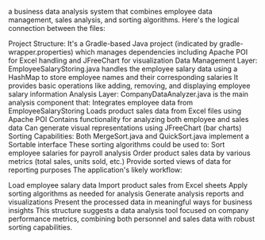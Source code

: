 a business data analysis system that combines employee data management, sales analysis, and sorting algorithms. Here's the logical connection between the files:

Project Structure:
It's a Gradle-based Java project (indicated by gradle-wrapper.properties) which manages dependencies including Apache POI for Excel handling and JFreeChart for visualization
Data Management Layer:
EmployeeSalaryStoring.java handles the employee salary data using a HashMap to store employee names and their corresponding salaries
It provides basic operations like adding, removing, and displaying employee salary information
Analysis Layer:
CompanyDataAnalyzer.java is the main analysis component that:
Integrates employee data from EmployeeSalaryStoring
Loads product sales data from Excel files using Apache POI
Contains functionality for analyzing both employee and sales data
Can generate visual representations using JFreeChart (bar charts)
Sorting Capabilities:
Both MergeSort.java and QuickSort.java implement a Sortable interface
These sorting algorithms could be used to:
Sort employee salaries for payroll analysis
Order product sales data by various metrics (total sales, units sold, etc.)
Provide sorted views of data for reporting purposes
The application's likely workflow:

Load employee salary data
Import product sales from Excel sheets
Apply sorting algorithms as needed for analysis
Generate analysis reports and visualizations
Present the processed data in meaningful ways for business insights
This structure suggests a data analysis tool focused on company performance metrics, combining both personnel and sales data with robust sorting capabilities.
